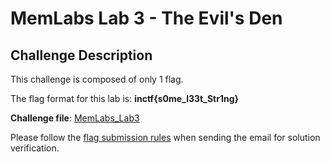 # **MemLabs Lab 3 - The Evil's Den**

## **Challenge Description**

This challenge is composed of only 1 flag.

The flag format for this lab is: **inctf{s0me_l33t_Str1ng}**

**Challenge file**: [MemLabs_Lab3](./MemLabs-Lab3.7z)

Please follow the [flag submission rules]() when sending the email for solution verification.